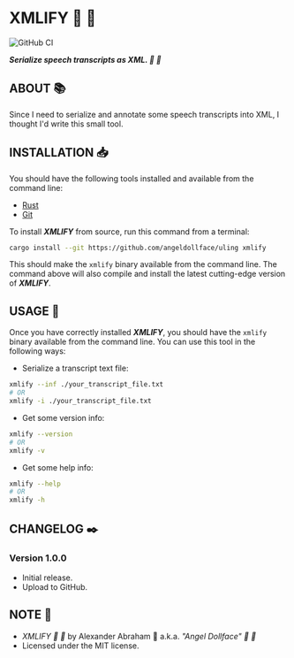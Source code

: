 # XMLIFY :scroll: :ribbon:

![GitHub CI](https://github.com/angeldollface/uling/actions/workflows/xmlify.yml/badge.svg)

***Serialize speech transcripts as XML. :scroll: :ribbon:***

## ABOUT :books:

Since I need to serialize and annotate some speech transcripts into XML, I thought I'd write this small tool.

## INSTALLATION :inbox_tray:

You should have the following tools installed and available from the command line:

- [Rust](https://rust-lang.org)
- [Git](https://git-scm.org)

To install ***XMLIFY*** from source, run this command from a terminal:

```bash
cargo install --git https://github.com/angeldollface/uling xmlify
```

This should make the `xmlify` binary available from the command line. The command above will also compile and install the latest cutting-edge version of ***XMLIFY***.

## USAGE :hammer:

Once you have correctly installed ***XMLIFY***, you should have the `xmlify` binary available from the command line.
You can use this tool in the following ways:

- Serialize a transcript text file:

```bash
xmlify --inf ./your_transcript_file.txt
# OR
xmlify -i ./your_transcript_file.txt
```

- Get some version info:

```bash
xmlify --version
# OR
xmlify -v
```

- Get some help info:

```bash
xmlify --help
# OR
xmlify -h
```

## CHANGELOG :black_nib:

### Version 1.0.0

- Initial release.
- Upload to GitHub.

## NOTE :scroll:

- *XMLIFY :scroll: :ribbon:* by Alexander Abraham :black_heart: a.k.a. *"Angel Dollface" :dolls: :ribbon:*
- Licensed under the MIT license.
